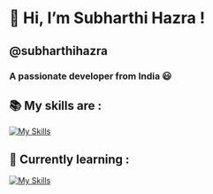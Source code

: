 # 👋 Hi, I’m Subharthi Hazra !
## @subharthihazra

### A passionate developer from India 😃

## 📚 My skills are :
[![My Skills](https://skillicons.dev/icons?i=js,html,css,c,cpp,mysql,linux,git,github)](https://skillicons.dev)

## 🌱 Currently learning :
[![My Skills](https://skillicons.dev/icons?i=nodejs,react)](https://skillicons.dev)

